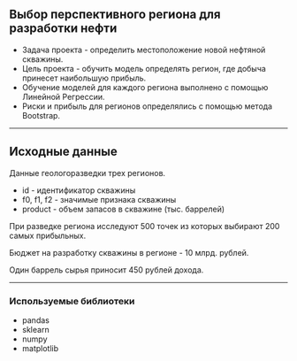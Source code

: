 ## Выбор перспективного региона для разработки нефти

- Задача проекта - определить местоположение новой нефтяной скважины.
- Цель проекта - обучить модель определять регион, где добыча принесет наибольшую прибыль.
- Обучение моделей для каждого региона выполнено с помощью Линейной Регрессии. 
- Риски и прибыль для регионов определялись с помощью метода Bootstrap.
---
## Исходные данные

Данные геологоразведки трех регионов.

* id - идентификатор скважины
* f0, f1, f2 - значимые признака скважины
* product - объем запасов в скважине (тыс. баррелей)

При разведке региона исследуют 500 точек из которых выбирают 200 самых прибыльных.

Бюджет на разработку скважины в регионе - 10 млрд. рублей.

Один баррель сырья приносит 450 рублей дохода.

---
### Используемые библиотеки
- pandas
- sklearn
- numpy
- matplotlib
